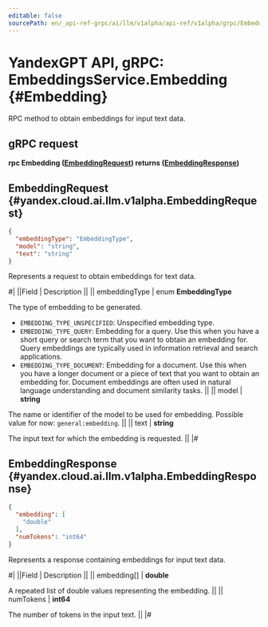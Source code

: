 ```yaml
---
editable: false
sourcePath: en/_api-ref-grpc/ai/llm/v1alpha/api-ref/v1alpha/grpc/Embeddings/embedding.md
---
```


# YandexGPT API, gRPC: EmbeddingsService.Embedding {#Embedding}

RPC method to obtain embeddings for input text data.

## gRPC request

**rpc Embedding ([EmbeddingRequest](#yandex.cloud.ai.llm.v1alpha.EmbeddingRequest)) returns ([EmbeddingResponse](#yandex.cloud.ai.llm.v1alpha.EmbeddingResponse))**

## EmbeddingRequest {#yandex.cloud.ai.llm.v1alpha.EmbeddingRequest}

```json
{
  "embeddingType": "EmbeddingType",
  "model": "string",
  "text": "string"
}
```

Represents a request to obtain embeddings for text data.

#|
||Field | Description ||
|| embeddingType | enum **EmbeddingType**

The type of embedding to be generated.

- `EMBEDDING_TYPE_UNSPECIFIED`: Unspecified embedding type.
- `EMBEDDING_TYPE_QUERY`: Embedding for a query. Use this when you have a short query or search term
that you want to obtain an embedding for. Query embeddings are typically
used in information retrieval and search applications.
- `EMBEDDING_TYPE_DOCUMENT`: Embedding for a document. Use this when you have a longer document or a piece
of text that you want to obtain an embedding for. Document embeddings are often
used in natural language understanding and document similarity tasks. ||
|| model | **string**

The name or identifier of the model to be used for embedding. Possible value for now: `general:embedding`. ||
|| text | **string**

The input text for which the embedding is requested. ||
|#

## EmbeddingResponse {#yandex.cloud.ai.llm.v1alpha.EmbeddingResponse}

```json
{
  "embedding": [
    "double"
  ],
  "numTokens": "int64"
}
```

Represents a response containing embeddings for input text data.

#|
||Field | Description ||
|| embedding[] | **double**

A repeated list of double values representing the embedding. ||
|| numTokens | **int64**

The number of tokens in the input text. ||
|#